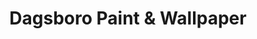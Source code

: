 ---
title: "Dagsboro Paint & Wallpaper"
url: /dagsboro/dagsboro-paint-and-wallpaper/
shop: paint
---